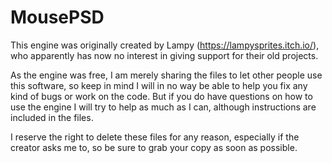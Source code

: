 # MousePSD
This engine was originally created by Lampy (https://lampysprites.itch.io/), who apparently has now no interest in giving support for their old projects.

As the engine was free, I am merely sharing the files to let other people use this software, so keep in mind I will in no way be able to help you fix any kind of bugs or work on the code.
But if you do have questions on how to use the engine I will try to help as much as I can, although instructions are included in the files.

I reserve the right to delete these files for any reason, especially if the creator asks me to, so be sure to grab your copy as soon as possible.
